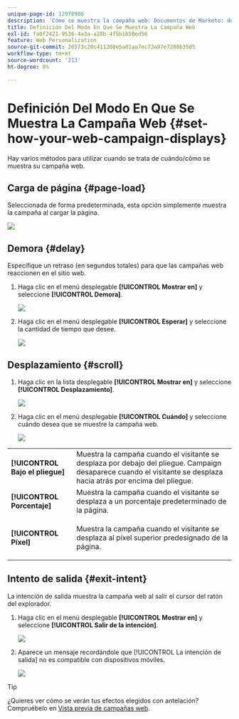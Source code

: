 ```yaml
---
unique-page-id: 12978906
description: 'Cómo se muestra la campaña web: Documentos de Marketo: documentación del producto'
title: Definición Del Modo En Que Se Muestra La Campaña Web
exl-id: fa0f2421-9536-4a3a-a28b-4f5b1b58ed56
feature: Web Personalization
source-git-commit: 26573c20c411208e5a01aa7ec73a97e7208b35d5
workflow-type: tm+mt
source-wordcount: '213'
ht-degree: 0%

---
```


# Definición Del Modo En Que Se Muestra La Campaña Web {#set-how-your-web-campaign-displays}

Hay varios métodos para utilizar cuando se trata de cuándo/cómo se muestra su campaña web.

## Carga de página {#page-load}

Seleccionada de forma predeterminada, esta opción simplemente muestra la campaña al cargar la página.

![](assets/pl1.png)

## Demora {#delay}

Especifique un retraso (en segundos totales) para que las campañas web reaccionen en el sitio web.

1. Haga clic en el menú desplegable **[!UICONTROL Mostrar en]** y seleccione **[!UICONTROL Demora]**.

   ![](assets/d1.png)

1. Haga clic en el menú desplegable **[!UICONTROL Esperar]** y seleccione la cantidad de tiempo que desee.

   ![](assets/d2.png)

## Desplazamiento {#scroll}

1. Haga clic en la lista desplegable **[!UICONTROL Mostrar en]** y seleccione **[!UICONTROL Desplazamiento]**.

   ![](assets/s1.png)

1. Haga clic en el menú desplegable **[!UICONTROL Cuándo]** y seleccione cuándo desea que se muestre la campaña web.

   ![](assets/s2.png)

<table>
 <tbody>
  <tr>
   <td><strong>[!UICONTROL Bajo el pliegue]</strong></td>
   <td>Muestra la campaña cuando el visitante se desplaza por debajo del pliegue. Campaign desaparece cuando el visitante se desplaza hacia atrás por encima del pliegue.</td>
  </tr>
  <tr>
   <td><strong>[!UICONTROL Porcentaje]</strong></td>
   <td>Muestra la campaña cuando el visitante se desplaza a un porcentaje predeterminado de la página.</td>
  </tr>
  <tr>
   <td><strong>[!UICONTROL Píxel]</strong></td>
   <td><p>Muestra la campaña cuando el visitante se desplaza al píxel superior predesignado de la página.</p></td>
  </tr>
 </tbody>
</table>

## Intento de salida {#exit-intent}

La intención de salida muestra la campaña web al salir el cursor del ratón del explorador.

1. Haga clic en el menú desplegable **[!UICONTROL Mostrar en]** y seleccione **[!UICONTROL Salir de la intención]**.

   ![](assets/ei1.png)

1. Aparece un mensaje recordándole que [!UICONTROL La intención de salida] no es compatible con dispositivos móviles.

   ![](assets/ei2.png)

>[!TIP]
>
>¿Quieres ver cómo se verán tus efectos elegidos con antelación? Compruébelo en [Vista previa de campañas web](/help/marketo/product-docs/web-personalization/working-with-web-campaigns/preview-and-test-a-web-campaign.md).
